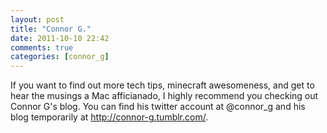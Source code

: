 ```yaml
---
layout: post
title: "Connor G."
date: 2011-10-10 22:42
comments: true
categories: [connor_g]
---
```


If you want to find out more tech tips, minecraft awesomeness, and get
to hear the musings a Mac afficianado, I highly recommend you checking
out Connor G's blog. You can find his twitter account at @connor_g
and his blog temporarily at <http://connor-g.tumblr.com/>.
